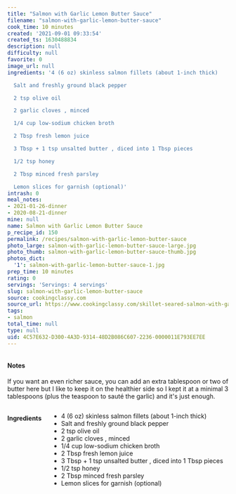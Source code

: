 ```yaml
---
title: "Salmon with Garlic Lemon Butter Sauce"
filename: "salmon-with-garlic-lemon-butter-sauce"
cook_time: 10 minutes
created: '2021-09-01 09:33:54'
created_ts: 1630488834
description: null
difficulty: null
favorite: 0
image_url: null
ingredients: '4 (6 oz) skinless salmon fillets (about 1-inch thick)

  Salt and freshly ground black pepper

  2 tsp olive oil

  2 garlic cloves , minced

  1/4 cup low-sodium chicken broth

  2 Tbsp fresh lemon juice

  3 Tbsp + 1 tsp unsalted butter , diced into 1 Tbsp pieces

  1/2 tsp honey

  2 Tbsp minced fresh parsley

  Lemon slices for garnish (optional)'
intrash: 0
meal_notes:
- 2021-01-26-dinner
- 2020-08-21-dinner
mine: null
name: Salmon with Garlic Lemon Butter Sauce
p_recipe_id: 150
permalink: /recipes/salmon-with-garlic-lemon-butter-sauce
photo_large: salmon-with-garlic-lemon-butter-sauce-large.jpg
photo_thumb: salmon-with-garlic-lemon-butter-sauce-thumb.jpg
photos_dict:
  '1': salmon-with-garlic-lemon-butter-sauce-1.jpg
prep_time: 10 minutes
rating: 0
servings: 'Servings: 4 servings'
slug: salmon-with-garlic-lemon-butter-sauce
source: cookingclassy.com
source_url: https://www.cookingclassy.com/skillet-seared-salmon-with-garlic-lemon-butter-sauce/
tags:
- salmon
total_time: null
type: null
uid: 4C57E632-D300-4A3D-9314-48D2B086C607-2236-0000011E793EE7EE
---
```

<div class="columns large-7 small-12" id="writeup">		<div id="notes"><h4>Notes</h4>
<div class="box box-notes"><p>If you want an even richer sauce, you can add an extra tablespoon or two of butter here but I like to keep it on the healthier side so I kept it at a minimal 3 tablespoons (plus the teaspoon to sauté the garlic) and it's just enough.</p>
</div></div>	</div><!-- #writeup -->
</div><!-- #row-one -->
<div class="row" id="row-two">	<div class="columns large-4 small-12" id="ingredients"><h4>Ingredients</h4><div class="box box-ingredients content"><ul>
<li>4 (6 oz) skinless salmon fillets (about 1-inch thick)</li>
<li>Salt and freshly ground black pepper</li>
<li>2 tsp olive oil</li>
<li>2 garlic cloves , minced</li>
<li>1/4 cup low-sodium chicken broth</li>
<li>2 Tbsp fresh lemon juice</li>
<li>3 Tbsp + 1 tsp unsalted butter , diced into 1 Tbsp pieces</li>
<li>1/2 tsp honey</li>
<li>2 Tbsp minced fresh parsley</li>
<li>Lemon slices for garnish (optional)</li>
</ul>
</div>	</div>	<div class="columns large-6 small-12" id="directions">	</div>